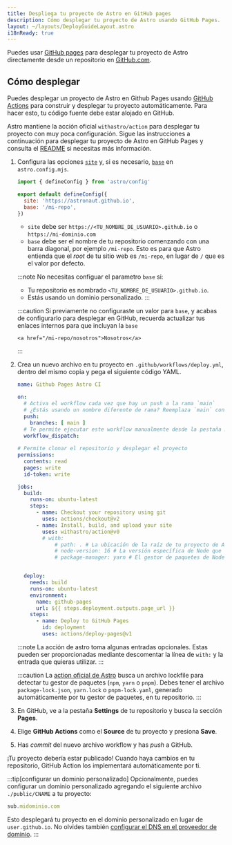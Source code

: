 ```yaml
---
title: Despliega tu proyecto de Astro en GitHub pages
description: Cómo desplegar tu proyecto de Astro usando GitHub Pages.
layout: ~/layouts/DeployGuideLayout.astro
i18nReady: true
---
```


Puedes usar [GitHub pages](https://pages.github.com/) para desplegar tu proyecto de Astro directamente desde un repositorio en [GitHub.com](https://github.com/).

## Cómo desplegar

Puedes desplegar un proyecto de Astro en Github Pages usando [GitHub Actions](https://github.com/features/actions) para construir y desplegar tu proyecto automáticamente. Para hacer esto, tu código fuente debe estar alojado en GitHub.

Astro mantiene la acción oficial `withastro/action` para desplegar tu proyecto con muy poca configuración. Sigue las instrucciones a continuación para desplegar tu proyecto de Astro en GitHub Pages y consulta el [README](https://github.com/withastro/action) si necesitas más información.

1. Configura las opciones [`site`](/es/reference/configuration-reference/#site) y, si es necesario, [`base`](/es/reference/configuration-reference/#base) en `astro.config.mjs`.

    ```js title="astro.config.mjs" ins={4-5}
    import { defineConfig } from 'astro/config'

    export default defineConfig({
      site: 'https://astronaut.github.io',
      base: '/mi-repo',
    })
    ```
    - `site` debe ser `https://<TU_NOMBRE_DE_USUARIO>.github.io` o `https://mi-dominio.com`
    - `base` debe ser el nombre de tu repositorio comenzando con una barra diagonal, por ejemplo `/mi-repo`. Esto es para que Astro entienda que el *root* de tu sitio web es `/mi-repo`, en lugar de `/` que es el valor por defecto.

    :::note
      No necesitas configuar el parametro `base` si:

    - Tu repositorio es nombrado `<TU_NOMBRE_DE_USUARIO>.github.io`.
    - Estás usando un dominio personalizado.
    :::

    :::caution
        Si previamente no configuraste un valor para `base`, y acabas de configurarlo para desplegar en GitHub, recuerda actualizar tus enlaces internos para que incluyan la `base`

    ```astro
    <a href="/mi-repo/nosotros">Nosotros</a>
    ```
    :::

2. Crea un nuevo archivo en tu proyecto en `.github/workflows/deploy.yml`, dentro del mismo copia y pega el siguiente código YAML.

    ```yaml title="deploy.yml"
    name: Github Pages Astro CI

    on:
      # Activa el workflow cada vez que hay un push a la rama `main`
      # ¿Estás usando un nombre diferente de rama? Reemplaza `main` con el nombre de tu rama
      push:
        branches: [ main ]
      # Te permite ejecutar este workflow manualmente desde la pestaña Actions en GitHub.
      workflow_dispatch:
      
    # Permite clonar el repositorio y desplegar el proyecto
    permissions:
      contents: read
      pages: write
      id-token: write

    jobs:
      build:
        runs-on: ubuntu-latest
        steps:
          - name: Checkout your repository using git
            uses: actions/checkout@v2          
          - name: Install, build, and upload your site
            uses: withastro/action@v0
            # with:
                # path: . # La ubicación de la raíz de tu proyecto de Astro dentro del repositorio. (opcional)
                # node-version: 16 # La versión específica de Node que debe utilizarse para compilar tu proyecto. Porr defecto es la 16. (opcional)
                # package-manager: yarn # El gestor de paquetes de Node que debe instalar las dependencias y compilar tu sitio. Automáticamente detectadas con base en tu archivo lockfile. (opcional)


      deploy:
        needs: build
        runs-on: ubuntu-latest
        environment:
          name: github-pages
          url: ${{ steps.deployment.outputs.page_url }}
        steps:
          - name: Deploy to GitHub Pages
            id: deployment
            uses: actions/deploy-pages@v1
    ```
    :::note
    La acción de astro toma algunas entradas opcionales. Estas pueden ser proporcionadas mediante descomentar la línea de `with:` y la entrada que quieras utilizar.
    :::

    :::caution
    La [action oficial de Astro](https://github.com/withastro/action) busca un archivo lockfile para detectar tu gestor de paquetes (`npm`, `yarn` o `pnpm`). Debes tener el archivo `package-lock.json`, `yarn.lock` o `pnpm-lock.yaml`, generado automáticamente por tu gestor de paquetes, en tu repositorio.
    :::

3. En GitHub, ve a la pestaña **Settings** de tu repositorio y busca la sección **Pages**.

4. Elige **GitHub Actions** como el **Source** de tu proyecto y presiona **Save**.  

5. Has *commit* del nuevo archivo workflow y has *push* a GitHub. 

¡Tu proyecto debería estar publicado! Cuando haya cambios en tu repositorio, GitHub Action los implementará automáticamente por ti.

:::tip[configurar un dominio personalizado]
Opcionalmente, puedes configurar un dominio personalizado agregando el siguiente archivo `./public/CNAME` a tu proyecto:

```js title="public/CNAME"
sub.midominio.com
```

Esto desplegará tu proyecto en el dominio personalizado en lugar de `user.github.io`. No olvides también [configurar el DNS en el proveedor de dominio](https://docs.github.com/en/pages/configuring-a-custom-domain-for-your-github-pages-site/managing-a-custom-domain-for-your-github-pages-site#configuring-a-subdomain).
:::
